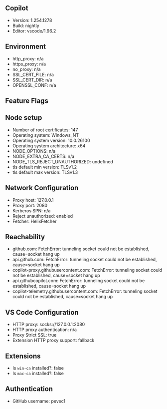 ## Copilot

- Version: 1.254.1278
- Build: nightly
- Editor: vscode/1.96.2

## Environment

- http_proxy: n/a
- https_proxy: n/a
- no_proxy: n/a
- SSL_CERT_FILE: n/a
- SSL_CERT_DIR: n/a
- OPENSSL_CONF: n/a

## Feature Flags



## Node setup

- Number of root certificates: 147
- Operating system: Windows_NT
- Operating system version: 10.0.26100
- Operating system architecture: x64
- NODE_OPTIONS: n/a
- NODE_EXTRA_CA_CERTS: n/a
- NODE_TLS_REJECT_UNAUTHORIZED: undefined
- tls default min version: TLSv1.2
- tls default max version: TLSv1.3

## Network Configuration

- Proxy host: 127.0.0.1
- Proxy port: 2080
- Kerberos SPN: n/a
- Reject unauthorized: enabled
- Fetcher: HelixFetcher

## Reachability

- github.com: FetchError: tunneling socket could not be established, cause=socket hang up
- api.github.com: FetchError: tunneling socket could not be established, cause=socket hang up
- copilot-proxy.githubusercontent.com: FetchError: tunneling socket could not be established, cause=socket hang up
- api.githubcopilot.com: FetchError: tunneling socket could not be established, cause=socket hang up
- copilot-telemetry.githubusercontent.com: FetchError: tunneling socket could not be established, cause=socket hang up

## VS Code Configuration

- HTTP proxy: socks://127.0.0.1:2080
- HTTP proxy authentication: n/a
- Proxy Strict SSL: true
- Extension HTTP proxy support: fallback

## Extensions

- Is `win-ca` installed?: false
- Is `mac-ca` installed?: false

## Authentication

- GitHub username: pevec1